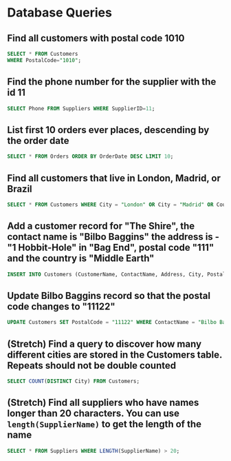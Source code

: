 # Database Queries

## Find all customers with postal code 1010

```sql
SELECT * FROM Customers 
WHERE PostalCode="1010";
```

## Find the phone number for the supplier with the id 11

```sql
SELECT Phone FROM Suppliers WHERE SupplierID=11;
```

## List first 10 orders ever places, descending by the order date

```sql
SELECT * FROM Orders ORDER BY OrderDate DESC LIMIT 10; 
```

## Find all customers that live in London, Madrid, or Brazil

```sql
SELECT * FROM Customers WHERE City = "London" OR City = "Madrid" OR Country = "Brazil";
```

## Add a customer record for "The Shire", the contact name is "Bilbo Baggins" the address is -"1 Hobbit-Hole" in "Bag End", postal code "111" and the country is "Middle Earth"

```sql
INSERT INTO Customers (CustomerName, ContactName, Address, City, PostalCode, Country) VALUES ("The Shire", "Bilbo Baggins", "1 Hobbit-Hole", "Bag End", "111", "Middle Earth");
```

## Update Bilbo Baggins record so that the postal code changes to "11122"

```sql
UPDATE Customers SET PostalCode = "11122" WHERE ContactName = "Bilbo Baggins";
```

## (Stretch) Find a query to discover how many different cities are stored in the Customers table. Repeats should not be double counted

```sql
SELECT COUNT(DISTINCT City) FROM Customers;
```

## (Stretch) Find all suppliers who have names longer than 20 characters. You can use `length(SupplierName)` to get the length of the name

```sql
SELECT * FROM Suppliers WHERE LENGTH(SupplierName) > 20;
```
